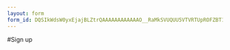 ```yaml
---
layout: form
form_id: DQSIkWdsW0yxEjajBLZtrQAAAAAAAAAAAAO__RaMkSVUQUU5VTVRTUpROFZBT1IzQlNRQU9FQlVaVS4u
---
```


#Sign up